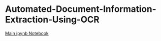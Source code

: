 # Automated-Document-Information-Extraction-Using-OCR
[Main ipynb Notebook ](https://soumyasharmaa.github.io/Automated-Document-Information-Extraction-Using-OCR/)
